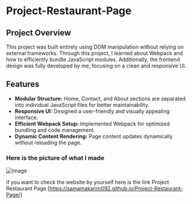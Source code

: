 # Project-Restaurant-Page

## Project Overview  
This project was built entirely using DOM manipulation without relying on external frameworks. Through this project, I learned about Webpack and how to efficiently bundle JavaScript modules. Additionally, the frontend design was fully developed by me, focusing on a clean and responsive UI.  

## Features  
- **Modular Structure:** Home, Contact, and About sections are separated into individual JavaScript files for better maintainability.  
- **Responsive UI:** Designed a user-friendly and visually appealing interface.  
- **Efficient Webpack Setup:** Implemented Webpack for optimized bundling and code management.  
- **Dynamic Content Rendering:** Page content updates dynamically without reloading the page.  

### Here is the picture of what I made

![image](https://github.com/user-attachments/assets/b3c99a8d-3fd8-4dd1-83ba-971d8245b248)

if you want to check the website by yourself here is the link Project Restaurant Page [https://samamakarim092.github.io/Project-Restaurant-Page/]
